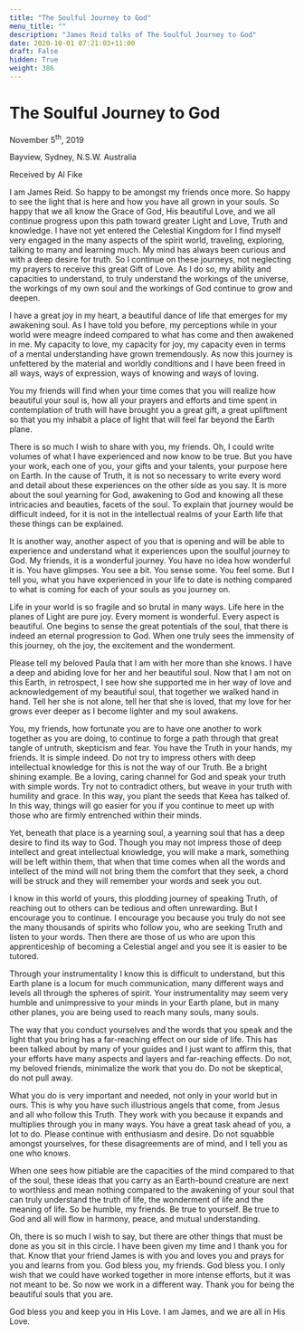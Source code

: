 ```yaml
---
title: "The Soulful Journey to God"
menu_title: ""
description: "James Reid talks of The Soulful Journey to God"
date: 2020-10-01 07:21:03+11:00
draft: False
hidden: True
weight: 386
---
```

# The Soulful Journey to God 


November 5<sup>th</sup>, 2019

Bayview, Sydney, N.S.W. Australia

Received by Al Fike



I am James Reid. So happy to be amongst my friends once more. So happy to see the light that is here and how you have all grown in your souls. So happy that we all know the Grace of God, His beautiful Love, and we all continue progress upon this path toward greater Light and Love, Truth and knowledge. 
I have not yet entered the Celestial Kingdom for I find myself very engaged in the many aspects of the spirit world, traveling, exploring, talking to many and learning much. My mind has always been curious and with a deep desire for truth. So I continue on these journeys, not neglecting my prayers to receive this great Gift of Love. As I do so, my ability and capacities to understand, to truly understand the workings of the universe, the workings of my own soul and the workings of God continue to grow and deepen. 

I have a great joy in my heart, a beautiful dance of life that emerges for my awakening soul. As I have told you before, my perceptions while in your world were meagre indeed compared to what has come and then awakened in me. My capacity to love, my capacity for joy, my capacity even in terms of a mental understanding have grown tremendously. As now this journey is unfettered by the material and worldly conditions and I have been freed in all ways, ways of expression, ways of knowing and ways of loving. 

You my friends will find when your time comes that you will realize how beautiful your soul is, how all your prayers and efforts and time spent in contemplation of truth will have brought you a great gift, a great upliftment so that you my inhabit a place of light that will feel far beyond the Earth plane. 

There is so much I wish to share with you, my friends. Oh, I could write volumes of what I have experienced and now know to be true. But you have your work, each one of you, your gifts and your talents, your purpose here on Earth. In the cause of Truth, it is not so necessary to write every word and detail about these experiences on the other side as you say. It is more about the soul yearning for God, awakening to God and knowing all these intricacies and beauties, facets of the soul. To explain that journey would be difficult indeed, for it is not in the intellectual realms of your Earth life that these things can be explained. 

It is another way, another aspect of you that is opening and will be able to experience and understand what it experiences upon the soulful journey to God. My friends, it is a wonderful journey. You have no idea how wonderful it is. You have glimpses. You see a bit. You sense some. You feel some.  But I tell you, what you have experienced in your life to date is nothing compared to what is coming for each of your souls as you journey on. 

Life in your world is so fragile and so brutal in many ways. Life here in the planes of Light are pure joy. Every moment is wonderful. Every aspect is beautiful. One begins to sense the great potentials of the soul, that there is indeed an eternal progression to God. When one truly sees the immensity of this journey, oh the joy, the excitement and the wonderment. 

Please tell my beloved Paula that I am with her more than she knows. I have a deep and abiding love for her and her beautiful soul. Now that I am not on this Earth, in retrospect, I see how she supported me in her way of love and acknowledgement of my beautiful soul, that together we walked hand in hand. Tell her she is not alone, tell her that she is loved, that my love for her grows ever deeper as I become lighter and my soul awakens. 

You, my friends, how fortunate you are to have one another to work together as you are doing, to continue to forge a path through that great tangle of untruth, skepticism and fear. You have the Truth in your hands, my friends. It is simple indeed. Do not try to impress others with deep intellectual knowledge for this is not the way of our Truth. Be a bright shining example. Be a loving, caring channel for God and speak your truth with simple words. Try not to contradict others, but weave in your truth with humility and grace. In this way, you plant the seeds that Keea has talked of. In this way, things will go easier for you if you continue to meet up with those who are firmly entrenched within their minds. 

Yet, beneath that place is a yearning soul, a yearning soul that has a deep desire to find its way to God. Though you may not impress those of deep intellect and great intellectual knowledge, you will make a mark, something will be left within them, that when that time comes when all the words and intellect of the mind will not bring them the comfort that they seek, a chord will be struck and they will remember your words and seek you out. 

I know in this world of yours, this plodding journey of speaking Truth, of reaching out to others can be tedious and often unrewarding. But I encourage you to continue. I encourage you because you truly do not see the many thousands of spirits who follow you, who are seeking Truth and listen to your words. Then there are those of us who are upon this apprenticeship of becoming a Celestial angel and you see it is easier to be tutored. 

Through your instrumentality I know this is difficult to understand, but this Earth plane is a locum for much communication, many different ways and levels all through the spheres of spirit. Your instrumentality may seem very humble and unimpressive to your minds in your Earth plane, but in many other planes, you are being used to reach many souls, many souls. 

The way that you conduct yourselves and the words that you speak and the light that you bring has a far-reaching effect on our side of life. This has been talked about by many of your guides and I just want to affirm this, that your efforts have many aspects and layers and far-reaching effects. Do not, my beloved friends, minimalize the work that you do. Do not be skeptical, do not pull away. 

What you do is very important and needed, not only in your world but in ours. This is why you have such illustrious angels that come, from Jesus and all who follow this Truth. They work with you because it expands and multiplies through you in many ways. You have a great task ahead of you, a lot to do. Please continue with enthusiasm and desire. Do not squabble amongst yourselves, for these disagreements are of mind, and I tell you as one who knows. 

When one sees how pitiable are the capacities of the mind compared to that of the soul, these ideas that you carry as an Earth-bound creature are next to worthless and mean nothing compared to the awakening of your soul that can truly understand the truth of life, the wonderment of life and the meaning of life. So be humble, my friends. Be true to yourself. Be true to God and all will flow in harmony, peace, and mutual understanding. 

Oh, there is so much I wish to say, but there are other things that must be done as you sit in this circle. I have been given my time and I thank you for that. Know that your friend James is with you and loves you and prays for you and learns from you. God bless you, my friends. God bless you. I only wish that we could have worked together in more intense efforts, but it was not meant to be. So now we work in a different way. Thank you for being the beautiful souls that you are. 

God bless you and keep you in His Love. I am James, and we are all in His Love.